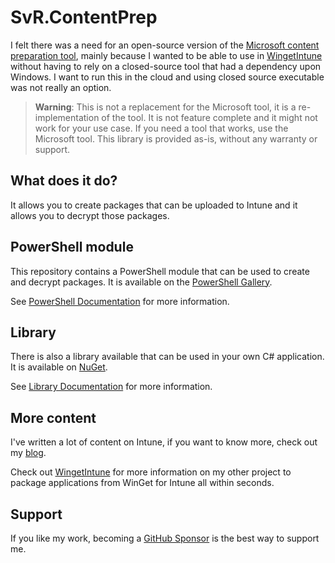 # SvR.ContentPrep

I felt there was a need for an open-source version of the [Microsoft content preparation tool](https://github.com/microsoft/Microsoft-Win32-Content-Prep-Tool), mainly because I wanted to be able to use in [WingetIntune](https://github.com/svrooij/WingetIntune) without having to rely on a closed-source tool that had a dependency upon Windows. I want to run this in the cloud and using closed source executable was not really an option.

> **Warning**: This is not a replacement for the Microsoft tool, it is a re-implementation of the tool. It is not feature complete and it might not work for your use case. If you need a tool that works, use the Microsoft tool. This library is provided as-is, without any warranty or support.

## What does it do?

It allows you to create packages that can be uploaded to Intune and it allows you to decrypt those packages.

## PowerShell module

This repository contains a PowerShell module that can be used to create and decrypt packages. It is available on the [PowerShell Gallery](https://www.powershellgallery.com/packages/SvR.ContentPrep/).

See [PowerShell Documentation](./src//SvR.ContentPrep.Cmdlet/README.md) for more information.

## Library

There is also a library available that can be used in your own C# application. It is available on [NuGet](https://www.nuget.org/packages/SvR.ContentPrep/).

See [Library Documentation](./src/SvR.ContentPrep/README.md) for more information.

## More content

I've written a lot of content on Intune, if you want to know more, check out my [blog](https://svrooij.io/tags/intune).

Check out [WingetIntune](https://github.com/svrooij/wingetintune) for more information on my other project to package applications from WinGet for Intune all within seconds.

## Support

If you like my work, becoming a [GitHub Sponsor](https://github.com/sponsors/svrooij) is the best way to support me.
